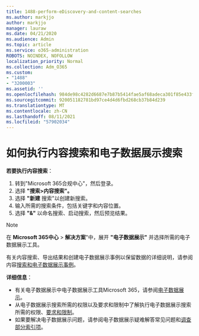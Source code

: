 ```yaml
---
title: 1488-perform-eDiscovery-and-content-searches
ms.author: markjjo
author: markjjo
manager: lauraw
ms.date: 04/21/2020
ms.audience: Admin
ms.topic: article
ms.service: o365-administration
ROBOTS: NOINDEX, NOFOLLOW
localization_priority: Normal
ms.collection: Adm_O365
ms.custom:
- "1488"
- "3200003"
ms.assetid: ''
ms.openlocfilehash: 984de98c4282d6687e7b87b5414fae5af68adeca301f85e433fd126641b7b22a
ms.sourcegitcommit: 920051182781bd97ce4d4d6fbd268cb37b84d239
ms.translationtype: MT
ms.contentlocale: zh-CN
ms.lasthandoff: 08/11/2021
ms.locfileid: "57902034"
---
```

# <a name="how-to-perform-content-searches-and-ediscovery-searches"></a>如何执行内容搜索和电子数据展示搜索

**若要执行内容搜索**：

1. 转到"Microsoft 365合规中心"，然后登录。
2. 选择 **"搜索>内容搜索"。**
3. 选择 **"新建** 搜索"以创建新搜索。
4. 输入所需的搜索条件，包括关键字和内容位置。
5. 选择 **"&"** 以命名搜索、启动搜索，然后预览结果。

> [!NOTE]
> 在 **Microsoft 365中心**  >  **解决方案**"中，展开 **"电子数据展示"** 并选择所需的电子数据展示工具。

有关内容搜索、导出结果和创建电子数据展示事例以保留数据的详细说明，请参阅内容[搜索](https://docs.microsoft.com/microsoft-365/compliance/content-search)[和电子数据展示事例](https://docs.microsoft.com/microsoft-365/compliance/ediscovery-cases)。

**详细信息**：

- 有关电子数据展示中电子数据展示工具Microsoft 365，请参阅[电子数据展示](https://docs.microsoft.com/microsoft-365/compliance/ediscovery)。
- 从电子数据展示搜索所需的权限以及要求和限制中了解执行电子数据展示搜索[](https://docs.microsoft.com/microsoft-365/compliance/assign-ediscovery-permissions)所需的权限、[要求和限制](https://docs.microsoft.com/microsoft-365/compliance/limits-for-content-search)。
- 如果要解决电子数据展示问题，请参阅电子数据展示疑[](https://docs.microsoft.com/microsoft-365/compliance/ediscovery-troubleshooting-common-issues)难解答常见问题和[调查部分索引项](https://docs.microsoft.com/microsoft-365/compliance/investigating-partially-indexed-items-in-ediscovery)。
